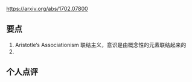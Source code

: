 https://arxiv.org/abs/1702.07800

## 要点

1. Aristotle‘s Associationism 联结主义，意识是由概念性的元素联结起来的
2. 
## 个人点评
